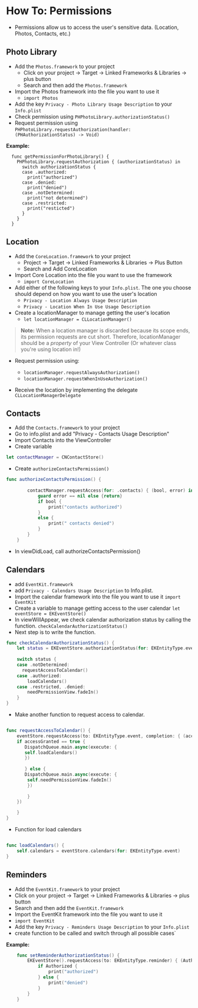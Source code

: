 # How To: Permissions

+ Permissions allow us to access the user's sensitive data. (Location, Photos, Contacts, etc.)

## Photo Library 

+ Add the `Photos.framework` to your project
	+ Click on your project -> Target -> Linked Frameworks & Libraries -> plus button
	+ Search and then add the `Photos.framework`
+ Import the Photos framework into the file you want to use it
	+ `import Photos`
+ Add the key `Privacy - Photo Library Usage Description` to your `Info.plist`
+ Check permission using `PHPhotoLibrary.authorizationStatus()`
+ Request permission using `PHPhotoLibrary.requestAuthorization(handler: (PHAuthorizationStatus) -> Void)`

**Example:**

```
  func getPermissionForPhotoLibrary() {
    PHPhotoLibrary.requestAuthorization { (authorizationStatus) in
      switch authorizationStatus {
      case .authorized:
        print("authorized")
      case .denied:
        print("denied")
      case .notDetermined:
        print("not determined")
      case .restricted:
        print("resticted")
      }
    }  
  }
```  

## Location

+ Add the `CoreLocation.framework` to your project
	+ Project -> Target -> Linked Frameworks & Libraries -> Plus Button
	+ Search and Add CoreLocation
+  Import Core Location into the file you want to use the framework
	+ `import CoreLocation`
+ Add either of the following keys to your `Info.plist`. The one you choose should depend on how you want to use the user's location
	+ `Privacy - Location Always Usage Description`
	+ `Privacy - Location When In Use Usage Description`
+ Create a locationManager to manage getting the user's location
	+ `let locationManager = CLLocationManager()`

> **Note:** When a location manager is discarded because its scope ends, its permission requests are cut short. Therefore, locationManager should be a *property* of your View Controller (Or whatever class you're using location in!) 

+ Request permission using:
	+ `locationManager.requestAlwaysAuthorization()`
	+ `locationManager.requestWhenInUseAuthorization()` 

+ Receive the location by implementing the delegate `CLLocationManagerDelegate`

## Contacts

+ Add the `Contacts.framework` to your project 
+ Go to info.plist and add "Privacy - Contacts Usage Description"
+ Import Contacts into the ViewController
+ Create variable 
```swift
let contactManager = CNContactStore()  
```
+ Create `authorizeContactsPermission()`

```swift
func authorizeContactsPermission() {
        
        contactManager.requestAccess(for: .contacts) { (bool, error) in
            guard error == nil else {return}
            if bool {
                print("contacts authorized")
            }
            else {
                print(" contacts denied")
            }
        }
    }
```
+ In viewDidLoad, call authorizeContactsPermission()

## Calendars

+ add `EventKit.framework`
+ add `Privacy - Calendars Usage Description` to Info.plist.
+ Import the calendar framework into the file you want to use it `import EventKit`
+ Create a variable to manage getting access to the user calendar `let eventStore = EKEventStore()`
+ In viewWillAppear, we check calendar authorization status by calling the function. `checkCalendarAuthorizationStatus()`
+ Next step is to write the function.

~~~swift
func checkCalendarAuthorizationStatus() {
	let status = EKEventStore.authorizationStatus(for: EKEntityType.event)
	
	switch status {
	case .notDetermined:
	  requestAccessToCalendar()
	case .authorized:
		loadCalendars()
	case .restricted, .denied:
		needPermissionView.fadeIn()
	}
}
~~~

+ Make another function to request access to calendar.

~~~swift

func requestAccessToCalendar() {
	eventStore.requestAccess(to: EKEntityType.event, completion: { (accessGranted: Bool, error: Error?) in
	if accessGranted == true {
	   DispatchQueue.main.async(execute: { 
	   self.loadCalendars()
	   })
	   
	   } else {
	   DispatchQueue.main.async(execute: {
	    self.needPermissionView.fadeIn()
	    })
	 
		}
	})

	}
}
~~~
+ Function for load calendars

~~~swift

func loadCalendars() { 
	self.calendars = eventStore.calendars(for: EKEntityType.event) 
}

~~~

## Reminders

+ Add the `EventKit.framework` to your project
+ Click on your project -> Target -> Linked Frameworks & Libraries -> plus button
+ Search and then add the `EventKit.framework`
+ Import the EventKit framework into the file you want to use it
+ `import EventKit`
+ Add the key `Privacy - Reminders Usage Description` to your `Info.plist`
+ create function to be called and switch through all possible cases`

**Example:**

```swift
    func setReminderAuthorizationStatus() {
        EKEventStore().requestAccess(to: EKEntityType.reminder) { (Authorized, error) in
            if Authorized {
                print("authorized")
            } else {
                print("denied")
            }
        }
    }
```  
